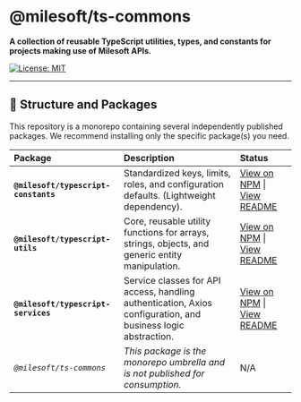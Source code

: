 # @milesoft/ts-commons

**A collection of reusable TypeScript utilities, types, and constants for projects making use of Milesoft APIs.**

[![License: MIT](https://img.shields.io/badge/License-MIT-yellow.svg)](LICENSE)

---

## 🧩 Structure and Packages

This repository is a monorepo containing several independently published packages. We recommend installing only the specific package(s) you need.

| Package | Description | Status                                                           |
| :--- | :--- |:-----------------------------------------------------------------|
| **`@milesoft/typescript-constants`** | Standardized keys, limits, roles, and configuration defaults. (Lightweight dependency). | [View on NPM](https://www.npmjs.com/package/@milesoft/typescript-constants) \| [View README](constants/README.md) |
| **`@milesoft/typescript-utils`** | Core, reusable utility functions for arrays, strings, objects, and generic entity manipulation. | [View on NPM](https://www.npmjs.com/package/@milesoft/typescript-utils) \| [View README](utils/README.md)     |
| **`@milesoft/typescript-services`** | Service classes for API access, handling authentication, $\text{Axios}$ configuration, and business logic abstraction. | [View on NPM](https://www.npmjs.com/package/@milesoft/typescript-services) \| [View README](services/README.md)     |
| *`@milesoft/ts-commons`* | *This package is the monorepo umbrella and is not published for consumption.* | N/A                                                              |
